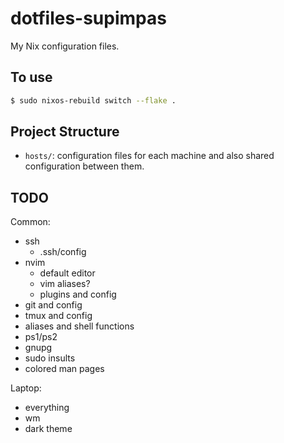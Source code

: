 # dotfiles-supimpas

My Nix configuration files.

## To use

```bash
$ sudo nixos-rebuild switch --flake .
```

## Project Structure

- `hosts/`: configuration files for each machine and also shared configuration
  between them.

## TODO

Common:
- ssh
	- .ssh/config
- nvim
	- default editor
	- vim aliases?
	- plugins and config
- git and config
- tmux and config
- aliases and shell functions
- ps1/ps2
- gnupg
- sudo insults
- colored man pages

Laptop:
- everything
- wm
- dark theme
